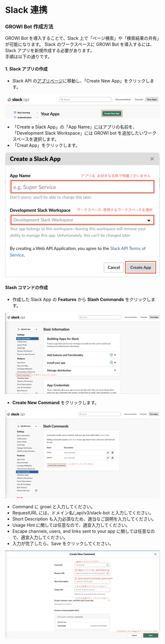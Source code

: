 # Slack 連携

### GROWI Bot 作成方法

GROWI Bot を導入することで、Slack 上で「ページ検索」や「検索結果の共有」が可能になります。
Slack のワークスペースに GROWI Bot を導入するには、Slack アプリを新規作成する必要があります。  
手順は以下の通りです。

#### 1. Slack アプリの作成

- Slack API の[アプリページ](https://api.slack.com/apps)に移動し、「Create New App」をクリックします。

![slack-custom-bot1](./images/slack-custom-bot1.png)

- 「Create a Slack App」の「App Name」にはアプリの名前を、「Development Slack Workspace」には GROWI bot を追加したいワークスペースを選択します。
- 「Creat App」をクリックします。

![slack-custom-bot2](./images/slack-custom-bot2.png)

#### Slash コマンドの作成

- 作成した Slack App の **Features** から **Slash Commands** をクリックします。

![slash-commands-introduction](./images/slash-commands-introduction.png)

- **Create New Command** をクリックします。

![slash-commands-create-new-command](./images/slash-commands-create-new-command.png)

- Command に growi と入力してください。
- RequestURL には、ドメイン名/\_api/v3/slack-bot と入力してください。
- Short Description も入力必須なため、適当なご説明を入力してください。
- Usage Hint に関しては任意なので、適宜入力してください。
- Escape channels, users, and links sent to your app に関しては任意なので、適宜入力してください。
- 入力が完了したら、Save をクリックしてください。

![slash-commands-create](./images/slash-commands-create.png)
